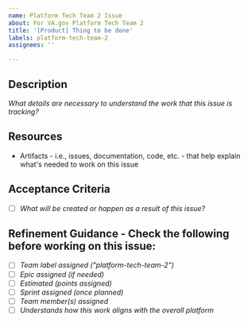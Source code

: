 ```yaml
---
name: Platform Tech Team 2 Issue
about: For VA.gov Platform Tech Team 2
title: '[Product] Thing to be done'
labels: platform-tech-team-2
assignees: ''

---
```


## Description
_What details are necessary to understand the work that this issue is tracking?_

## Resources 
- Artifacts - i.e., issues, documentation, code, etc. - that help explain what's needed to work on this issue

## Acceptance Criteria
- [ ] _What will be created or happen as a result of this issue?_

## Refinement Guidance - Check the following before working on this issue: 
- [ ] _Team label assigned ("platform-tech-team-2")_
- [ ] _Epic assigned (if needed)_ 
- [ ] _Estimated (points assigned)_
- [ ] _Sprint assigned (once planned)_
- [ ] _Team member(s) assigned_
- [ ] _Understands how this work aligns with the overall platform_

